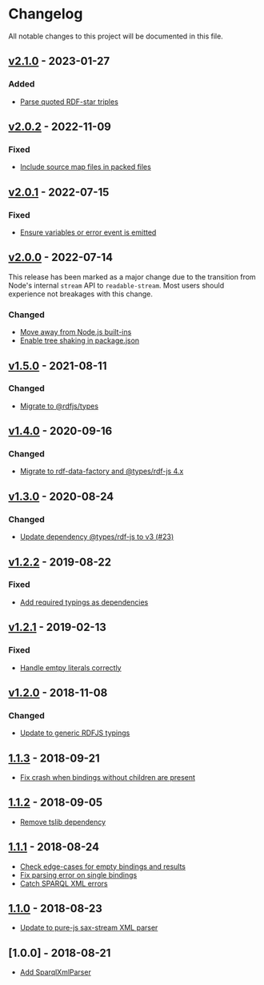 # Changelog
All notable changes to this project will be documented in this file.

<a name="v2.1.0"></a>
## [v2.1.0](https://github.com/rubensworks/sparqlxml-parse.js/compare/v2.0.2...v2.1.0) - 2023-01-27

### Added
* [Parse quoted RDF-star triples](https://github.com/rubensworks/sparqlxml-parse.js/commit/da3d7a3ece8ac0565c88463454b61f1ee8b3729a)

<a name="v2.0.2"></a>
## [v2.0.2](https://github.com/rubensworks/sparqlxml-parse.js/compare/v2.0.1...v2.0.2) - 2022-11-09

### Fixed
* [Include source map files in packed files](https://github.com/rubensworks/sparqlxml-parse.js/commit/82acf50024999a1770061964be52d8f98283da7e)

<a name="v2.0.1"></a>
## [v2.0.1](https://github.com/rubensworks/sparqlxml-parse.js/compare/v2.0.0...v2.0.1) - 2022-07-15

### Fixed
* [Ensure variables or error event is emitted](https://github.com/rubensworks/sparqlxml-parse.js/commit/46f6c89526d55c0cbceae72a4521e350f6a8ca6f)

<a name="v2.0.0"></a>
## [v2.0.0](https://github.com/rubensworks/sparqlxml-parse.js/compare/v1.5.0...v2.0.0) - 2022-07-14

This release has been marked as a major change due to the transition from Node's internal `stream` API to `readable-stream`.
Most users should experience not breakages with this change.

### Changed
* [Move away from Node.js built-ins](https://github.com/rubensworks/sparqlxml-parse.js/commit/5b4f65556d8ea9ed4450cdcc5ecf5a75b988ac3e)
* [Enable tree shaking in package.json](https://github.com/rubensworks/sparqlxml-parse.js/commit/2468b763a761ef1e64e07c5c5594cd43425ccaef)

<a name="v1.5.0"></a>
## [v1.5.0](https://github.com/rubensworks/sparqlxml-parse.js/compare/v1.4.0...v1.5.0) - 2021-08-11

### Changed
* [Migrate to @rdfjs/types](https://github.com/rubensworks/sparqlxml-parse.js/commit/5ec3356f4207974c298f921a290cbd2113f64a91)

<a name="v1.4.0"></a>
## [v1.4.0](https://github.com/rubensworks/sparqlxml-parse.js/compare/v1.3.0...v1.4.0) - 2020-09-16

### Changed
* [Migrate to rdf-data-factory and @types/rdf-js 4.x](https://github.com/rubensworks/sparqlxml-parse.js/commit/46f1b6221af949bb7b07bb2aa20ab5f4e4010e57)

<a name="v1.3.0"></a>
## [v1.3.0](https://github.com/rubensworks/sparqlxml-parse.js/compare/v1.2.2...v1.3.0) - 2020-08-24

### Changed
* [Update dependency @types/rdf-js to v3 (#23)](https://github.com/rubensworks/sparqlxml-parse.js/commit/98b25846cb281e0bcd48897e0434cfafd4e87f8a)

<a name="v1.2.2"></a>
## [v1.2.2](https://github.com/rubensworks/sparqlxml-parse.js/compare/v1.2.1...v1.2.2) - 2019-08-22

### Fixed
* [Add required typings as dependencies](https://github.com/rubensworks/sparqlxml-parse.js/commit/3724dde828336dad3e4576dd0d4fda789283510e)

<a name="v1.2.1"></a>
## [v1.2.1](https://github.com/rubensworks/sparqlxml-parse.js/compare/v1.2.0...v1.2.1) - 2019-02-13

### Fixed
* [Handle emtpy literals correctly](https://github.com/rubensworks/sparqlxml-parse.js/commit/47b67208443899287564882bac6c8f9e193fd359)

<a name="v1.2.0"></a>
## [v1.2.0](https://github.com/rubensworks/sparqlxml-parse.js/compare/v1.1.3...v1.2.0) - 2018-11-08

### Changed
* [Update to generic RDFJS typings](https://github.com/rubensworks/sparqlxml-parse.js/commit/474757e3497d3c4713e0f30eb8b2d700afcee73b)

<a name="1.1.3"></a>
## [1.1.3](https://github.com/rubensworks/sparqlxml-parse.js/compare/v1.1.2...v1.1.3) - 2018-09-21
- [Fix crash when bindings without children are present](https://github.com/rubensworks/sparqlxml-parse.js/commit/ed2e9ee1a75ed8a1a548020c02c35a36f9b4f76b)

<a name="1.1.2"></a>
## [1.1.2](https://github.com/rubensworks/sparqlxml-parse.js/compare/v1.1.1...v1.1.2) - 2018-09-05
- [Remove tslib dependency](https://github.com/rubensworks/sparqlxml-parse.js/commit/5a4243e22ac01dd3a9bb4e0dac3ff13b7d34ce67)

<a name="1.1.1"></a>
## [1.1.1](https://github.com/rubensworks/sparqlxml-parse.js/compare/v1.1.0...v1.1.1) - 2018-08-24
- [Check edge-cases for empty bindings and results](https://github.com/rubensworks/sparqlxml-parse.js/commit/031c30c93e6e2e3a56b1dd2cb47013a30344998e)
- [Fix parsing error on single bindings](https://github.com/rubensworks/sparqlxml-parse.js/commit/79b5a5bcad0abd8080b3900e84ab4e956ad13940)
- [Catch SPARQL XML errors](https://github.com/rubensworks/sparqlxml-parse.js/commit/74787ade801564b2aaf09c50720478aa6c6b3dc3)

<a name="1.1.0"></a>
## [1.1.0](https://github.com/rubensworks/sparqlxml-parse.js/compare/v1.0.0...v1.1.0) - 2018-08-23
- [Update to pure-js sax-stream XML parser](https://github.com/rubensworks/sparqlxml-parse.js/commit/c231ff4045c8c0fddaa5c95f594dc801ee5e1cae)

<a name="1.0.0"></a>
## [1.0.0] - 2018-08-21
- [Add SparqlXmlParser](https://github.com/rubensworks/sparqlxml-parse.js/commit/b15c0109a133144dccd8296756cb73a95ada5893)
